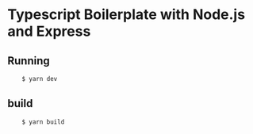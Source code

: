 # Typescript Boilerplate with Node.js and Express

## Running

```bash
    $ yarn dev
```

## build

```bash
    $ yarn build
```
